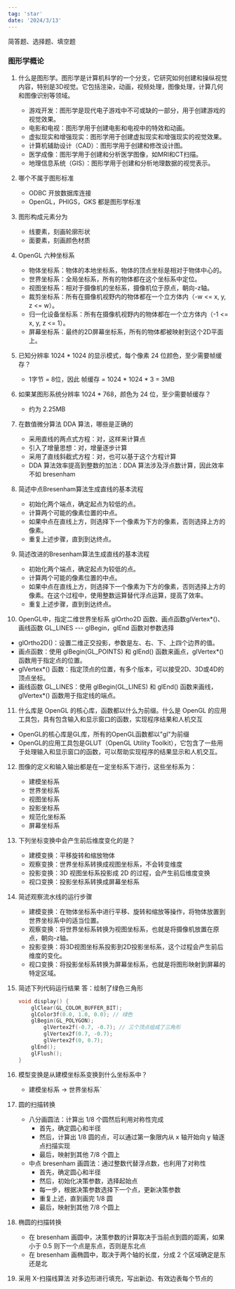 ```yaml
---
tag: 'star'
date: '2024/3/13'
---
```


简答题、选择题、填空题

### 图形学概论

1. 什么是图形学。图形学是计算机科学的一个分支，它研究如何创建和操纵视觉内容，特别是3D视觉。它包括渲染，动画，视频处理，图像处理，计算几何和图像识别等领域。
   - 游戏开发：图形学是现代电子游戏中不可或缺的一部分，用于创建游戏的视觉效果。
   - 电影和电视：图形学用于创建电影和电视中的特效和动画。
   - 虚拟现实和增强现实：图形学用于创建虚拟现实和增强现实的视觉效果。
   - 计算机辅助设计（CAD）：图形学用于创建和修改设计图。
   - 医学成像：图形学用于创建和分析医学图像，如MRI和CT扫描。
   - 地理信息系统（GIS）：图形学用于创建和分析地理数据的视觉表示。

2. 哪个不属于图形标准
   - ODBC 开放数据库连接
   - OpenGL，PHIGS，GKS 都是图形学标准

3. 图形构成元素分为
   - 线要素，刻画轮廓形状
   - 面要素，刻画颜色材质

4. OpenGL 六种坐标系
   - 物体坐标系：物体的本地坐标系，物体的顶点坐标是相对于物体中心的。
   - 世界坐标系：全局坐标系，所有的物体都在这个坐标系中定位。
   - 视图坐标系：相对于摄像机的坐标系，摄像机位于原点，朝向-z轴。
   - 裁剪坐标系：所有在摄像机视野内的物体都在一个立方体内（-w <= x, y, z <= w）。
   - 归一化设备坐标系：所有在摄像机视野内的物体都在一个立方体内（-1 <= x, y, z <= 1）。
   - 屏幕坐标系：最终的2D屏幕坐标系，所有的物体都被映射到这个2D平面上。

5. 已知分辨率 1024 * 1024 的显示模式，每个像素 24 位颜色，至少需要帧缓存？
   - 1字节 = 8位，因此 帧缓存 = 1024 * 1024 * 3 = 3MB

6. 如果某图形系统分辨率 1024 * 768，颜色为 24 位，至少需要帧缓存？
   - 约为 2.25MB

7. 在数值微分算法 DDA 算法，哪些是正确的
   - 采用直线的两点式方程：对，这样来计算点
   - 引入了增量思想：对，增量逐步计算
   - 采用了直线斜截式方程：对，也可以基于这个方程计算
   - DDA 算法效率提高到整数的加法：DDA 算法涉及浮点数计算，因此效率不如 bresenham

8. 简述中点Bresenham算法生成直线的基本流程
   - 初始化两个端点，确定起点为较低的点。
   - 计算两个可能的像素位置的中点。
   - 如果中点在直线上方，则选择下一个像素为下方的像素，否则选择上方的像素。
   - 重复上述步骤，直到到达终点。

9. 简述改进的Bresenham算法生成直线的基本流程
   - 初始化两个端点，确定起点为较低的点。
   - 计算两个可能的像素位置的中点。
   - 如果中点在直线上方，则选择下一个像素为下方的像素，否则选择上方的像素。在这个过程中，使用整数运算替代浮点运算，提高了效率。
   - 重复上述步骤，直到到达终点。

10. OpenGL中，指定二维世界坐标系 glOrtho2D 函数、画点函数glVertex*()、画线函数 GL_LINES --- glBegin，glEnd 函数对参数选择
   - glOrtho2D()：设置二维正交投影，参数是左、右、下、上四个边界的值。
   - 画点函数：使用 glBegin(GL_POINTS) 和 glEnd() 函数来画点，glVertex*() 函数用于指定点的位置。
   - glVertex*() 函数：指定顶点的位置，有多个版本，可以接受2D、3D或4D的顶点坐标。
   - 画线函数 GL_LINES：使用 glBegin(GL_LINES) 和 glEnd() 函数来画线，glVertex*() 函数用于指定线的端点。

11. 什么库是 OpenGL 的核心库，函数都以什么为前缀。什么是 OpenGL 的应用工具包，具有包含输入和显示窗口的函数，实现程序结果和人机交互
   - OpenGL的核心库是GL库，所有的OpenGL函数都以"gl"为前缀
   - OpenGL的应用工具包是GLUT（OpenGL Utility Toolkit），它包含了一些用于处理输入和显示窗口的函数，可以帮助实现程序的结果显示和人机交互。

12. 图像的定义和输入输出都是在一定坐标系下进行，这些坐标系为：
    - 建模坐标系
    - 世界坐标系
    - 视图坐标系
    - 投影坐标系
    - 规范化坐标系
    - 屏幕坐标系

13. 下列坐标变换中会产生前后维度变化的是？
    - 建模变换：平移旋转和缩放物体
    - 观察变换：世界坐标系转换成视图坐标系，不会转变维度
    - 投影变换：3D 视图坐标系投影成 2D 的过程，会产生前后维度变换
    - 视口变换：投影坐标系转换成屏幕坐标系

14. 简述观察流水线的运行步骤
    - 建模变换：在物体坐标系中进行平移、旋转和缩放等操作，将物体放置到世界坐标系中的适当位置。
    - 观察变换：将世界坐标系转换为视图坐标系，也就是将摄像机放置在原点，朝向-z轴。
    - 投影变换：将3D视图坐标系投影到2D投影坐标系，这个过程会产生前后维度的变化。
    - 视口变换：将投影坐标系转换为屏幕坐标系，也就是将图形映射到屏幕的特定区域。

15. 简述下列代码运行结果
    答：绘制了绿色三角形
    ```cpp
    void display() {
        glClear(GL_COLOR_BUFFER_BIT);
        glColor3f(0.0, 1.0, 0.0); // 绿色
        glBegin(GL_POLYGON);
            glVertex2f(-0.7, -0.7); // 三个顶点组成了三角形
            glVertex2f(0.7, -0.7);
            glVertex2f(0, 0.7);
        glEnd();
        glFlush();
    }
    ```

16. 模型变换是从建模坐标系变换到什么坐标系中？
    - 建模坐标系 -> 世界坐标系`

17. 圆的扫描转换
    - 八分画圆法：计算出 1/8 个圆然后利用对称性完成  
      - 首先，确定圆心和半径
      - 然后，计算出 1/8 圆的点，可以通过第一象限内从 x 轴开始向 y 轴逐点扫描实现
      - 最后，映射到其他 7/8 个圆上
    - 中点 bresenham 画圆法：通过整数代替浮点数，也利用了对称性
      - 首先，确定圆心和半径
      - 然后，初始化决策参数，选择起始点
      - 每一步，根据决策参数选择下一个点，更新决策参数
      - 重复上述，直到画完 1/8 圆
      - 最后，映射到其他 7/8 个圆上

18. 椭圆的扫描转换
    - 在 bresenham 画圆中，决策参数的计算取决于当前点到圆的距离，如果小于 0.5 则下一个点是东点，否则是东北点
    - 在 bresenham 画椭圆中，取决于两个轴的长度，分成 2 个区域确定是东还是北

19. 采用 X-扫描线算法 对多边形进行填充，写出新边、有效边表每个节点的